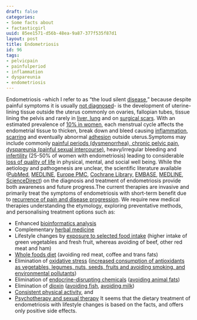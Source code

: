 ```yaml
---
draft: false
categories:
- Some facts about
- factasticgirl
uuid: 85ee1571-d56b-48ea-9a87-377f535f87d1
layout: post
title: Endometriosis
id: 96
tags:
- pelvicpain
- painfulperiod
- inflammation
- dyspareunia
- endometriosis
---
```


Endometriosis -which I refer to as “the loud silent [disease](https://www.ncbi.nlm.nih.gov/pmc/articles/PMC5485163/),” because despite painful symptoms it is usually [not diagnosed](http://www.obgyn.net/endometriosis/major-gaps-endometriosis-diagnosis-treatment)- is the development of uterine-lining tissue outside the uterus commonly on ovaries, fallopian tubes, tissue lining the pelvis and rarely in [liver, lung](https://www.ncbi.nlm.nih.gov/pmc/articles/PMC3942279/) and on [surgical scars](https://www.ncbi.nlm.nih.gov/pmc/articles/PMC2769132/). With an estimated prevalence of [10% in women](https://www.ncbi.nlm.nih.gov/pmc/articles/PMC4463000/), each menstrual cycle affects the endometrial tissue to thicken, break down and bleed causing [inflammation](https://www.ncbi.nlm.nih.gov/pubmed/12699255), [scarring](https://www.ncbi.nlm.nih.gov/pmc/articles/PMC3679489/) and eventually abnormal [adhesion](https://www.ncbi.nlm.nih.gov/pubmed/9848307) outside uterus.Symptoms may include commonly [painful periods (dysmenorrhea), chronic pelvic pain, dyspareunia (painful sexual intercourse)](https://www.ncbi.nlm.nih.gov/pmc/articles/PMC4958554/), heavy/irregular bleeding and [infertility](https://www.ncbi.nlm.nih.gov/pmc/articles/PMC3429772/) (25-50% of women with endometriosis) leading to considerable [loss of quality of life](https://www.ncbi.nlm.nih.gov/pmc/articles/PMC4287196/) in physical, mental, and social well being. While the aetiology and pathogenesis are unclear, the scientific literature available ([PubMed](https://www.ncbi.nlm.nih.gov/pubmed/), [MEDLINE](https://www.nlm.nih.gov/pubs/factsheets/medline.html), [Europe PMC](https://europepmc.org/), [Cochrane Library,](http://www.cochranelibrary.com/) [EMBASE](https://www.elsevier.com/solutions/embase-biomedical-research), [MEDLINE](http://ospguides.ovid.com/OSPguides/medline.htm), [ScienceDirect](https://www.sciencedirect.com/science/journals)) on the diagnosis and treatment of endometriosis provide both awareness and future progress.The current therapies are invasive and primarily treat the symptoms of endometriosis with short-term benefit due to [recurrence of pain and disease progression](https://www.ncbi.nlm.nih.gov/pmc/articles/PMC5494290/). We require new medical therapies understanding the etymology, exploring preventative methods, and personalising treatment options such as:
- Enhanced [bioinformatics analysis](https://www.ncbi.nlm.nih.gov/pmc/articles/PMC4067518/)
- Complementary [herbal medicine](https://www.ncbi.nlm.nih.gov/pubmed/22592712)
- Lifestyle changes by [exposure to selected food intake](https://www.ncbi.nlm.nih.gov/pubmed/15254009) (higher intake of green vegetables and fresh fruit, whereas avoiding of beef, other red meat and ham)
- [Whole foods diet](https://www.ncbi.nlm.nih.gov/pubmed/23419794) (avoiding red meat, coffee and trans fats)
- Elimination of [oxidative stress](https://www.ncbi.nlm.nih.gov/pubmed/29057034) ([increased consumption of antioxidants as vegetables, legumes, nuts, seeds, fruits and avoiding smoking, and environmental pollutants](http://www.nutritionjrnl.com/article/S0899-9007(01)00636-0/pdf))
- Elimination of [endocrine-disrupting chemicals](https://www.ncbi.nlm.nih.gov/pmc/articles/PMC3204940/) ([avoiding animal fats](https://www.ncbi.nlm.nih.gov/pmc/articles/PMC1567315/pdf/envhper00395-0066.pdf))
- Elimination of [dioxin](https://www.ncbi.nlm.nih.gov/pubmed/19744969) ([avoiding fish](https://www.ncbi.nlm.nih.gov/pmc/articles/PMC1533232/), [avoiding milk](https://www.ncbi.nlm.nih.gov/pmc/articles/PMC5234792/))
- [Consistent physical activity](http://citeseerx.ist.psu.edu/viewdoc/download?doi=10.1.1.526.7367&rep=rep1&type=pdf), and
- [Psychotherapy and sexual therapy](https://www.ncbi.nlm.nih.gov/pubmed/28496368)
It seems that the dietary treatment of endometriosis with lifestyle changes is based on the facts, and offers only positive side effects.